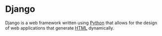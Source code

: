 # Django































































































































Django is a web framework written using [Python](/wiki/Python) that allows for the design of web applications that generate [HTML](/wiki/HTML) dynamically.































































